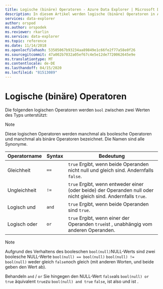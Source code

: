 ```yaml
---
title: Logische (binäre) Operatoren - Azure Data Explorer | Microsoft Docs
description: In diesem Artikel werden logische (binäre) Operatoren in Azure Data Explorer beschrieben.
services: data-explorer
author: orspod
ms.author: orspodek
ms.reviewer: rkarlin
ms.service: data-explorer
ms.topic: reference
ms.date: 11/14/2018
ms.openlocfilehash: 53505067b93234aa89849e1c66fe2f77a58e0f26
ms.sourcegitcommit: 47a002b7032a05ef67c4e5e12de7720062645e9e
ms.translationtype: MT
ms.contentlocale: de-DE
ms.lasthandoff: 04/15/2020
ms.locfileid: "81513089"
---
```

# <a name="logical-binary-operators"></a>Logische (binäre) Operatoren

Die folgenden logischen Operatoren werden `bool` zwischen zwei Werten des Typs unterstützt:

> [!NOTE]
> Diese logischen Operatoren werden manchmal als boolesche Operatoren und manchmal als binäre Operatoren bezeichnet. Die Namen sind alle Synonyme.

|Operatorname|Syntax|Bedeutung|
|-------------|------|-------|
|Gleichheit     |`==`  |`true` Ergibt, wenn beide Operanden nicht null und gleich sind. Andernfalls `false`.|
|Ungleichheit   |`!=`  |`true` Ergibt, wenn entweder einer (oder beide) der Operanden null oder nicht gleich sind. Andernfalls `true`.|
|Logisch und  |`and` |`true` Ergibt, wenn beide Operanden sind `true`.|
|Logisch oder   |`or`  |`true` Ergibt, wenn einer der Operanden `true`ist , unabhängig vom anderen Operanden.|

> [!NOTE]
> Aufgrund des Verhaltens des booleschen `bool(null)`NULL-Werts sind zwei boolesche NULL-Werte `bool(null) == bool(null)` `bool(null) != bool(null)` weder gleich `false`noch gleich (mit anderen Worten, und beide geben den Wert ab).
>
> Behandeln `and` / `or` Sie hingegen den NULL-Wert `false`als `bool(null) or true` äquivalent `true`zu `bool(null) and true` `false`, ist also und ist .